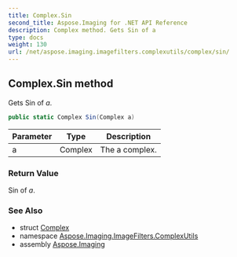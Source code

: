 ```yaml
---
title: Complex.Sin
second_title: Aspose.Imaging for .NET API Reference
description: Complex method. Gets Sin of a
type: docs
weight: 130
url: /net/aspose.imaging.imagefilters.complexutils/complex/sin/
---
```

## Complex.Sin method

Gets Sin of *a*.

```csharp
public static Complex Sin(Complex a)
```

| Parameter | Type | Description |
| --- | --- | --- |
| a | Complex | The a complex. |

### Return Value

Sin of *a*.

### See Also

* struct [Complex](../)
* namespace [Aspose.Imaging.ImageFilters.ComplexUtils](../../complex/)
* assembly [Aspose.Imaging](../../../)


